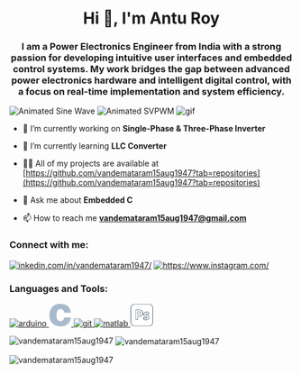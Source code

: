 <h1 align="center">Hi 👋, I'm Antu Roy</h1>
<h3 align="center">I am a Power Electronics Engineer from India with a strong passion for developing intuitive user interfaces and embedded control systems. My work bridges the gap between advanced power electronics hardware and intelligent digital control, with a focus on real-time implementation and system efficiency.</h3>

<img src="https://media.giphy.com/media/l0MYt5jPR6QX5pnqM/giphy.gif" width="500px" alt="Animated Sine Wave">

<img src="https://github.com/user-attachments/assets/3d825ee0-036b-4a08-8ec6-273d8bdef95e.gif" width="500px" alt="Animated SVPWM">

<img width="300" height="300" alt="gif" src="https://github.com/user-attachments/assets/3d825ee0-036b-4a08-8ec6-273d8bdef95e" />



- 🔭 I’m currently working on **Single-Phase & Three-Phase Inverter**

- 🌱 I’m currently learning **LLC Converter**

- 👨‍💻 All of my projects are available at [https://github.com/vandemataram15aug1947?tab=repositories](https://github.com/vandemataram15aug1947?tab=repositories)

- 💬 Ask me about **Embedded C**

- 📫 How to reach me **vandemataram15aug1947@gmail.com**

<h3 align="left">Connect with me:</h3>
<p align="left">
<a href="https://linkedin.com/in/inkedin.com/in/vandemataram1947/" target="blank"><img align="center" src="https://raw.githubusercontent.com/rahuldkjain/github-profile-readme-generator/master/src/images/icons/Social/linked-in-alt.svg" alt="inkedin.com/in/vandemataram1947/" height="30" width="40" /></a>
<a href="https://instagram.com/https://www.instagram.com/" target="blank"><img align="center" src="https://raw.githubusercontent.com/rahuldkjain/github-profile-readme-generator/master/src/images/icons/Social/instagram.svg" alt="https://www.instagram.com/" height="30" width="40" /></a>
</p>

<h3 align="left">Languages and Tools:</h3>
<p align="left"> <a href="https://www.arduino.cc/" target="_blank" rel="noreferrer"> <img src="https://cdn.worldvectorlogo.com/logos/arduino-1.svg" alt="arduino" width="40" height="40"/> </a> <a href="https://www.cprogramming.com/" target="_blank" rel="noreferrer"> <img src="https://raw.githubusercontent.com/devicons/devicon/master/icons/c/c-original.svg" alt="c" width="40" height="40"/> </a> <a href="https://git-scm.com/" target="_blank" rel="noreferrer"> <img src="https://www.vectorlogo.zone/logos/git-scm/git-scm-icon.svg" alt="git" width="40" height="40"/> </a> <a href="https://www.mathworks.com/" target="_blank" rel="noreferrer"> <img src="https://upload.wikimedia.org/wikipedia/commons/2/21/Matlab_Logo.png" alt="matlab" width="40" height="40"/> </a> <a href="https://www.photoshop.com/en" target="_blank" rel="noreferrer"> <img src="https://raw.githubusercontent.com/devicons/devicon/master/icons/photoshop/photoshop-line.svg" alt="photoshop" width="40" height="40"/> </a> </p>

<p><img align="left" src="https://github-readme-stats.vercel.app/api/top-langs?username=vandemataram15aug1947&show_icons=true&locale=en&layout=compact" alt="vandemataram15aug1947" /></p>

<p>&nbsp;<img align="center" src="https://github-readme-stats.vercel.app/api?username=vandemataram15aug1947&show_icons=true&locale=en" alt="vandemataram15aug1947" /></p>

<p><img align="center" src="https://github-readme-streak-stats.herokuapp.com/?user=vandemataram15aug1947&" alt="vandemataram15aug1947" /></p>

